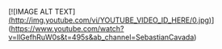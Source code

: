 [![IMAGE ALT TEXT][(http://img.youtube.com/vi/YOUTUBE_VIDEO_ID_HERE/0.jpg)](http://www.youtube.com/watch?v=YOUTUBE_VIDEO_ID_HERE "Video Title")](https://www.youtube.com/watch?v=llGefhRuW0s&t=495s&ab_channel=SebastianCavada)
